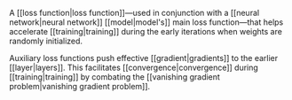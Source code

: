 
A [[loss function|loss function]]—used in conjunction with a
[[neural network|neural network]] [[model|model&#39;s]] main
loss function—that helps accelerate [[training|training]] during the
early iterations when weights are randomly initialized.

Auxiliary loss functions push effective [[gradient|gradients]]
to the earlier [[layer|layers]]. This facilitates
[[convergence|convergence]] during [[training|training]]
by combating the [[vanishing gradient problem|vanishing gradient problem]].

